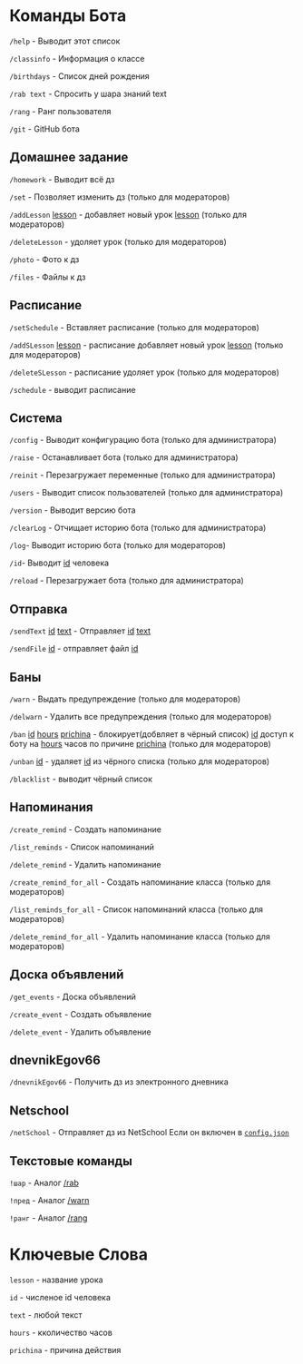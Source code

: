 # Команды Бота

`/help` - Выводит этот список

`/classinfo` - Информация о классе

`/birthdays` - Список дней рождения

`/rab text` - Спросить у шара знаний text

`/rang` - Ранг пользователя

`/git` - GitHub бота

## Домашнее задание
`/homework` - Выводит всё дз

`/set` - Позволяет изменить дз (только для модераторов)

`/addLesson` [lesson](#ключевые-слова) - добавляет новый урок [lesson](#ключевые-слова) (только для модераторов)

`/deleteLesson` - удоляет урок (только для модераторов)

`/photo` - Фото к дз

`/files` - Файлы к дз

## Расписание
`/setSchedule` - Вставляет расписание (только для модераторов)

`/addSLesson` [lesson](#ключевые-слова) - расписание добавляет новый урок [lesson](#ключевые-слова) (только для модераторов)

`/deleteSLesson` - расписание удоляет урок (только для модераторов)

`/schedule` - выводит расписание

## Система
`/config` - Выводит конфигурацию бота (только для администратора)

`/raise` - Останавливает бота (только для администратора)

`/reinit` - Перезагружает переменные (только для администратора)

`/users` - Выводит список пользователей  (только для администратора)

`/version` - Выводит версию бота

`/clearLog` - Отчищает историю бота (только для администратора)

`/log`- Выводит историю бота (только для модераторов)

`/id`- Выводит [id](#ключевые-слова) человека

`/reload` - Перезагружает бота (только для администратора)

## Отправка
`/sendText` [id](#ключевые-слова) [text](#ключевые-слова) - Отправляет [id](#ключевые-слова) [text](#ключевые-слова)

`/sendFile` [id](#ключевые-слова) - отправляет файл [id](#ключевые-слова)

## Баны
`/warn` - Выдать предупреждение (только для модераторов)

`/delwarn` - Удалить все предупреждения (только для модераторов)

`/ban` [id](#ключевые-слова) [hours](#ключевые-слова) [prichina](#ключевые-слова) - блокирует(добвляет в чёрный список) [id](#ключевые-слова) доступ к боту на [hours](#ключевые-слова) часов по причине [prichina](#ключевые-слова) (только для модераторов)

`/unban` [id](#ключевые-слова) - удаляет [id](#ключевые-слова) из чёрного списка (только для модераторов)

`/blacklist` - выводит чёрный список

## Напоминания
`/create_remind` - Создать напоминание

`/list_reminds` - Список напоминаний 

`/delete_remind` - Удалить напоминание

`/create_remind_for_all` - Создать напоминание класса (только для модераторов)

`/list_reminds_for_all` - Список напоминаний класса (только для модераторов)

`/delete_remind_for_all` - Удалить напоминание класса (только для модераторов)

## Доска объявлений
`/get_events` - Доска объявлений

`/create_event` - Создать объявление

`/delete_event` - Удалить объявление

## dnevnikEgov66
`/dnevnikEgov66` - Получить дз из электронного дневника

## Netschool
`/netSchool` - Отправляет дз из NetSchool Если он включен в [`config.json`](config.json)

## Текстовые команды
`!шар` - Аналог [/rab](#команды-бота)

`!пред` - Аналог [/warn](#баны)

`!ранг` - Аналог [/rang](#команды-бота)

# Ключевые Слова

`lesson` - название урока

`id` - численое id человека

`text` - любой текст

`hours` - кколичество часов

`prichina` - причина действия